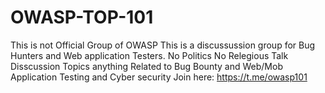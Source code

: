 # OWASP-TOP-101
This is not Official Group of OWASP This is a discussussion group for Bug Hunters and Web application Testers. No Politics No Relegious Talk Disscussion Topics anything Related to Bug Bounty and Web/Mob Application Testing and Cyber security 
Join here: 
https://t.me/owasp101

